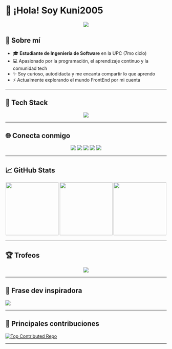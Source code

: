 # 👋 ¡Hola! Soy Kuni2005

<div align="center">
  <img src="https://capsule-render.vercel.app/api?type=waving&color=gradient&height=170&section=header&text=Bienvenid@%20a%20mi%20perfil!&fontSize=38&fontAlignY=40&desc=Estudiante%20de%20Ingeniería%20de%20Software%20en%20UPC&descAlignY=70&descAlign=65"/>
</div>

## 🚀 Sobre mí

- 🎓 **Estudiante de Ingeniería de Software** en la UPC (7mo ciclo)
- 💻 Apasionado por la programación, el aprendizaje continuo y la comunidad tech
- ✨ Soy curioso, autodidacta y me encanta compartir lo que aprendo
- ⚡ Actualmente explorando el mundo FrontEnd por mi cuenta

---

## 💼 Tech Stack

<div align="center">
  <img src="https://skillicons.dev/icons?i=cpp,java,html,css,angular,vue,js,figma,git,github" />
</div>

---

## 🌐 Conecta conmigo

<p align="center">
  <a href="https://www.facebook.com/Mathchette/" target="_blank"><img src="https://img.shields.io/badge/Facebook-%231877F2.svg?style=for-the-badge&logo=facebook&logoColor=white"/></a>
  <a href="https://www.instagram.com/kuni_2005/" target="_blank"><img src="https://img.shields.io/badge/Instagram-%23E4405F.svg?style=for-the-badge&logo=instagram&logoColor=white"/></a>
  <a href="https://www.tiktok.com/@kuni_2005?is_from_webapp=1&sender_device=pc" target="_blank"><img src="https://img.shields.io/badge/TikTok-%23000000.svg?style=for-the-badge&logo=tiktok&logoColor=white"/></a>
  <a href="https://twitter.com/kuni_2005" target="_blank"><img src="https://img.shields.io/badge/Twitter-%231DA1F2.svg?style=for-the-badge&logo=twitter&logoColor=white"/></a>
  <a href="https://www.youtube.com/channel/UCDA0zpRz6R_4SBs6rYBEDrA" target="_blank"><img src="https://img.shields.io/badge/YouTube-%23FF0000.svg?style=for-the-badge&logo=youtube&logoColor=white"/></a>
</p>

---

## 📈 GitHub Stats

<div align="center">
  <img src="https://github-readme-stats.vercel.app/api?username=kuni2005&show_icons=true&theme=radical&hide_border=true" height="165"/>
  <img src="https://streak-stats.demolab.com?user=kuni2005&theme=radical&hide_border=true" height="165"/>
  <img src="https://github-readme-stats.vercel.app/api/top-langs/?username=kuni2005&layout=compact&theme=radical&hide_border=true" height="165"/>
</div>

---

## 🏆 Trofeos

<div align="center">
  <img src="https://github-profile-trophy.vercel.app/?username=kuni2005&theme=radical&no-frame=true&no-bg=true&margin-w=8"/>
</div>

---

## 💬 Frase dev inspiradora

![](https://quotes-github-readme.vercel.app/api?type=horizontal&theme=radical)

---

## 🤩 Principales contribuciones

[![Top Contributed Repo](https://github-contributor-stats.vercel.app/api?username=kuni2005&limit=5&theme=radical&combine_all_yearly_contributions=true)](https://github.com/kuni2005)

---


<!--
Hecho con ❤️ por Kuni2005
-->
